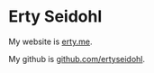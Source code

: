 # Erty Seidohl

My website is [erty.me](https://erty.me).

My github is [github.com/ertyseidohl](https://github.com/ertyseidohl).
